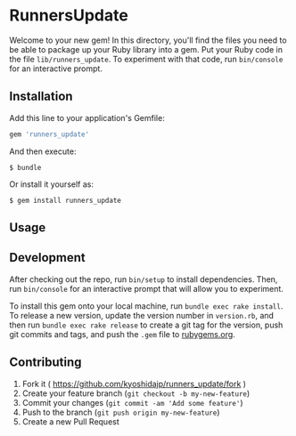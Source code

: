 # RunnersUpdate

Welcome to your new gem! In this directory, you'll find the files you need to be able to package up your Ruby library into a gem. Put your Ruby code in the file `lib/runners_update`. To experiment with that code, run `bin/console` for an interactive prompt.

## Installation

Add this line to your application's Gemfile:

```ruby
gem 'runners_update'
```

And then execute:

    $ bundle

Or install it yourself as:

    $ gem install runners_update

## Usage


## Development

After checking out the repo, run `bin/setup` to install dependencies. Then, run `bin/console` for an interactive prompt that will allow you to experiment.

To install this gem onto your local machine, run `bundle exec rake install`. To release a new version, update the version number in `version.rb`, and then run `bundle exec rake release` to create a git tag for the version, push git commits and tags, and push the `.gem` file to [rubygems.org](https://rubygems.org).

## Contributing

1. Fork it ( https://github.com/kyoshidajp/runners_update/fork )
2. Create your feature branch (`git checkout -b my-new-feature`)
3. Commit your changes (`git commit -am 'Add some feature'`)
4. Push to the branch (`git push origin my-new-feature`)
5. Create a new Pull Request
